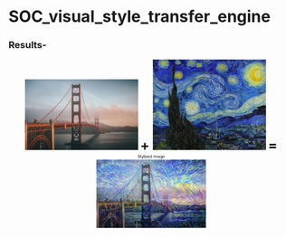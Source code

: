 # SOC_visual_style_transfer_engine
### Results-
<p align="center">
  <img src="assests/content_images/content_1.jpg" width="200"/>
  <b style="font-size: 24px;"> + </b>
  <img src="assests/style_images/style_1.jpg" width="200"/>
  <b style="font-size: 24px;"> = </b>
  <img src="assests/output_images/content1style1.png" width="200"/>
</p>


